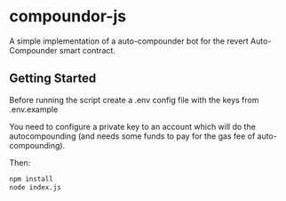 # compoundor-js

A simple implementation of a auto-compounder bot for the revert Auto-Compounder smart contract.

## Getting Started

Before running the script create a .env config file with the keys from .env.example

You need to configure a private key to an account which will do the autocompounding (and needs some funds to pay for the gas fee of auto-compounding).

Then:

```sh
npm install
node index.js
```